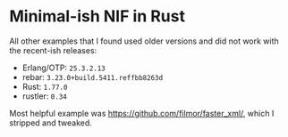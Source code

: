 Minimal-ish NIF in Rust
===============================================================================

All other examples that I found used older versions and did not work with the
recent-ish releases:

- Erlang/OTP: `25.3.2.13`
- rebar: `3.23.0+build.5411.reffbb8263d`
- Rust: `1.77.0`
- rustler: `0.34`

Most helpful example was <https://github.com/filmor/faster_xml/>, which I
stripped and tweaked.
